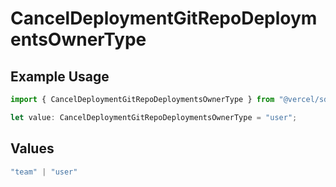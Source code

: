 # CancelDeploymentGitRepoDeploymentsOwnerType

## Example Usage

```typescript
import { CancelDeploymentGitRepoDeploymentsOwnerType } from "@vercel/sdk/models/canceldeploymentop.js";

let value: CancelDeploymentGitRepoDeploymentsOwnerType = "user";
```

## Values

```typescript
"team" | "user"
```
